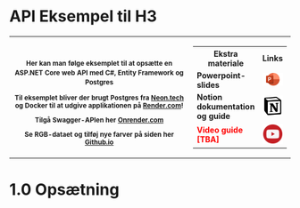 # API Eksempel til H3
<table>
  <tr>
    <th align="center" width='350'>
      <img width="441" height="1">
      <p>
        <small>
          <p> Her kan man følge eksemplet til at opsætte en ASP.NET Core web API med C#, Entity Framework og Postgres </p>
           <p> Til eksemplet bliver der brugt Postgres fra <a href="https://neon.tech/">Neon.tech</a> og Docker til at udgive applikationen på <a href="https://render.com/">Render.com</a>! </p> 
          <p> Tilgå Swagger-APIen her <a href="https://h3-api.onrender.com/swagger/index.html"> Onrender.com </a> </p>
            <p> Se RGB-dataet og tilføj nye farver på siden her <a href="https://mags-template.github.io/H3-API-Example/Vanila-JS/">Github.io</a> </p>
        </small>
      </p>
    </th>
    <th align="center">
      <table>
        <tr>
          <th>Ekstra materiale</th>
          <th>Links</th>
        </tr>
        <tr>
          <td>Powerpoint-slides</td>
          <td align="center"> <a href="https://edumercantec-my.sharepoint.com/:p:/g/personal/mags_edu_mercantec_dk/EcygE7mzLMVHjkPo3Hl4rv0BtxDuzMswio9HK1dfsHcZUQ?e=vIArPt"><img src='https://github.com/MAGS-Template/README-Assets/blob/main/Microsoft-PowerPoint-Logo.png?raw=true' width='125'></a></td>
        </tr>
        <tr>
          <td>Notion dokumentation og guide</td>
          <td align="center"> <a href="https://mercantec.notion.site/API-i-NET-746a499da4b9489893449834869da4ca?pvs=74"><img src='https://github.com/MAGS-Template/README-Assets/blob/main/Notion_app_logo.png?raw=true' width='75'></a></td>
        </tr>
        <tr>
          <td style="color: red;" >Video guide [TBA] </td>
          <td align="center"> <a href="https://www.youtube.com/playlist?list=PL7-jfBWeCNfyy_Mz55t4CQ3AQvibG8jsn"><img src='https://github.com/MAGS-Template/README-Assets/blob/main/Youtube.png?raw=true' width='75'></a></td>
        </tr>
      </table>
    </th>
  </tr>
</table>


# 1.0 Opsætning
